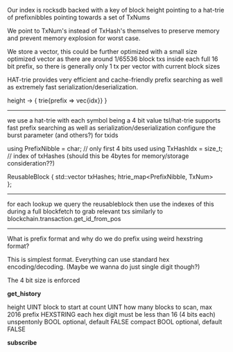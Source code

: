 Our index is rocksdb backed with a key of block height pointing to a hat-trie of prefixnibbles pointing towards a set of TxNums

We point to TxNum's instead of TxHash's themselves to preserve memory and prevent memory explosion for worst case.

We store a vector, this could be further optimized with a small size optimized vector as there are around 1/65536 block txs inside each full 16 bit prefix, so there is generally only 1 tx per vector with current block sizes


HAT-trie provides very efficient and cache-friendly prefix searching as well as extremely fast serialization/deserialization.


height -> {
    trie{prefix => vec{idx}}
}

----

we use a hat-trie with each symbol being a 4 bit value
tsl/hat-trie supports fast prefix searching as well as serialization/deserialization
configure the burst parameter (and others?) for txids


using PrefixNibble = char; // only first 4 bits used
using TxHashIdx = size_t; // index of txHashes (should this be 4bytes for memory/storage consideration??)

ReusableBlock
{
    std::vector<TxHash> txHashes;
    htrie_map<PrefixNibble, TxNum>  
};

---

for each lookup we query the reusableblock then use the indexes of this during a full blockfetch to grab relevant txs
similarly to blockchain.transaction.get_id_from_pos


---

What is prefix format and why do we do prefix using weird hexstring format?

This is simplest format. Everything can use standard hex encoding/decoding.
(Maybe we wanna do just single digit though?)

The 4 bit size is enforced 



**get_history**

height UINT block to start at
count UINT how many blocks to scan, max 2016
prefix HEXSTRING each hex digit must be less than 16 (4 bits each)
unspentonly BOOL optional, default FALSE
compact BOOL optional, default FALSE


**subscribe**
